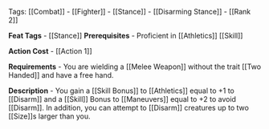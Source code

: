 Tags: [[Combat]] - [[Fighter]] - [[Stance]] - [[Disarming Stance]] - [[Rank 2]]

**Feat Tags** - [[Stance]]
**Prerequisites** - Proficient in [[Athletics]] [[Skill]]

**Action Cost** - [[Action 1]]

**Requirements** - You are wielding a [[Melee Weapon]] without the trait [[Two Handed]] and have a free hand.

**Description** - You gain a [[Skill Bonus]] to [[Athletics]] equal to +1 to [[Disarm]] and a [[Skill]] Bonus to [[Maneuvers]] equal to +2 to avoid [[Disarm]]. In addition, you can attempt to [[Disarm]] creatures up to two [[Size]]s larger than you.